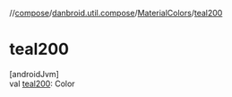 //[compose](../../../index.md)/[danbroid.util.compose](../index.md)/[MaterialColors](index.md)/[teal200](teal200.md)

# teal200

[androidJvm]\
val [teal200](teal200.md): Color
